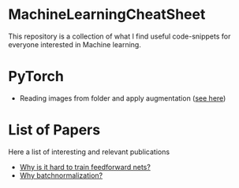 # MachineLearningCheatSheet


This repository is a collection of what I find useful code-snippets for everyone interested in Machine learning.



# PyTorch
* Reading images from folder and apply augmentation ([see here](image_pipe.py))   

# List of Papers

Here a list of interesting and relevant publications

* [Why is it hard to train feedforward nets?](http://proceedings.mlr.press/v9/glorot10a/glorot10a.pdf)
* [Why batchnormalization?](https://arxiv.org/pdf/1502.03167v2.pdf)

